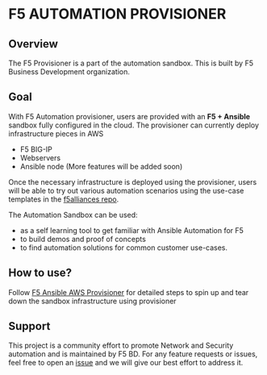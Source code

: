 # F5 AUTOMATION PROVISIONER

## Overview
The F5 Provisioner is a part of the automation sandbox. This is built by F5 Business Development organization.

## Goal
With F5 Automation provisioner, users are provided with an **F5 + Ansible** sandbox fully configured in the cloud. The provisioner can currently deploy infrastructure pieces in AWS 
- F5 BIG-IP
- Webservers
- Ansible node 
(More features will be added soon)

Once the necessary infrastructure is deployed using the provisioner, users will be able to try out various automation scenarios using the use-case templates in the [f5alliances repo](https://github.com/f5alliances).

The Automation Sandbox can be used:
- as a self learning tool to get familiar with Ansible Automation for F5
- to build demos and proof of concepts
- to find automation solutions for common customer use-cases.

## How to use?
Follow [F5 Ansible AWS Provisioner](https://github.com/f5alliances/f5_provisioner/blob/master/provisioner/README.md) for detailed steps to spin up and tear down the sandbox infrastructure using provisioner

## Support
This project is a community effort to promote Network and Security automation and is maintained by F5 BD. For any feature requests or issues, feel free to open an [issue](https://github.com/f5alliances/f5_provisioner/issues) and we will give our best effort to address it.

